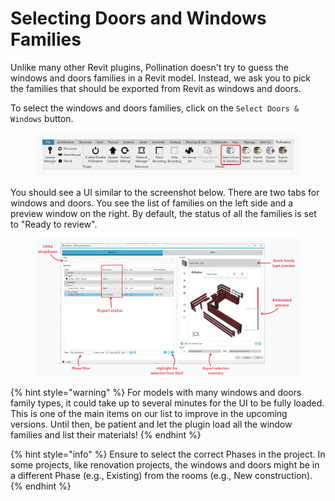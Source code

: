# Selecting Doors and Windows Families

Unlike many other Revit plugins, Pollination doesn't try to guess the windows and doors families in a Revit model. Instead, we ask you to pick the families that should be exported from Revit as windows and doors.

To select the windows and doors families, click on the `Select Doors & Windows` button.

<figure><img src="../../../.gitbook/assets/image (48).png" alt=""><figcaption></figcaption></figure>

You should see a UI similar to the screenshot below. There are two tabs for windows and doors. You see the list of families on the left side and a preview window on the right. By default, the status of all the families is set to "Ready to review".

<figure><img src="../../../.gitbook/assets/image (6).png" alt=""><figcaption></figcaption></figure>

{% hint style="warning" %}
For models with many windows and doors family types, it could take up to several minutes for the UI to be fully loaded. This is one of the main items on our list to improve in the upcoming versions. Until then, be patient and let the plugin load all the window families and list their materials!
{% endhint %}

{% hint style="info" %}
Ensure to select the correct Phases in the project. In some projects, like renovation projects, the windows and doors might be in a different Phase (e.g., Existing) from the rooms (e.g., New construction).
{% endhint %}
